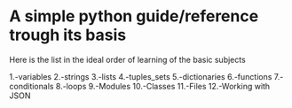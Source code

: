 # A simple python guide/reference trough its basis

Here is the list in the ideal order of learning of the basic subjects

1.-variables
2.-strings
3.-lists
4.-tuples_sets
5.-dictionaries
6.-functions
7.-conditionals
8.-loops
9.-Modules
10.-Classes
11.-Files
12.-Working with JSON